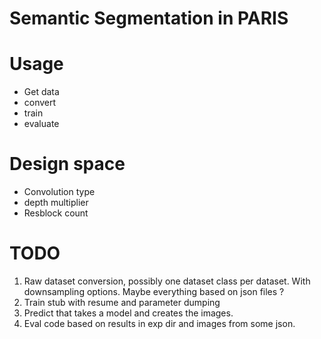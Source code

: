 # Semantic Segmentation in PARIS

# Usage
* Get data
* convert
* train
* evaluate

# Design space
* Convolution type
* depth multiplier
* Resblock count


# TODO
1. Raw dataset conversion, possibly one dataset class per dataset. With downsampling options. Maybe everything based on json files ?
2. Train stub with resume and parameter dumping
3. Predict that takes a model and creates the images.
4. Eval code based on results in exp dir and images from some json.
